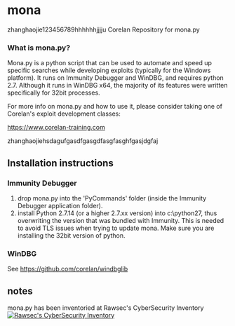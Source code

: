 mona
====
zhanghaojie123456789hhhhhhjjjju
Corelan Repository for mona.py

### What is mona.py?

Mona.py is a python script that can be used to automate and speed up specific searches while developing exploits (typically for the Windows platform).
It runs on Immunity Debugger and WinDBG, and requires python 2.7.
Although it runs in WinDBG x64, the majority of its features were written specifically for 32bit processes.

For more info on mona.py and how to use it, please consider taking one of Corelan's exploit development classes:

https://www.corelan-training.com

zhanghaojiehsdagufgasdfgasgdfasgfasghfgasjdgfaj

Installation instructions
-------------------------

### Immunity Debugger
1. drop mona.py into the 'PyCommands' folder (inside the Immunity Debugger application folder).
2. install Python 2.7.14 (or a higher 2.7.xx version) into c:\python27, thus overwriting the version that was bundled with Immunity. This is needed to avoid TLS issues when trying to update mona.  Make sure you are installing the 32bit version of python.

### WinDBG
See https://github.com/corelan/windbglib



notes
-----

mona.py has been inventoried at Rawsec's CyberSecurity Inventory[![Rawsec's CyberSecurity Inventory](https://inventory.raw.pm/img/badges/Rawsec-inventoried-FF5050_plastic.svg)](https://inventory.raw.pm/)
